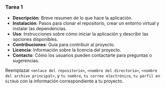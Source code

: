 ### Tarea 1

- **Descripción**: Breve resumen de lo que hace la aplicación.
- **Instalación**: Pasos para clonar el repositorio, crear un entorno virtual y instalar las dependencias.
- **Uso**: Instrucciones sobre cómo iniciar la aplicación y describir las opciones disponibles.
- **Contribuciones**: Guía para contribuir al proyecto.
- **Licencia**: Información sobre la licencia del proyecto.
- **Contacto**: Cómo los usuarios pueden contactarte para preguntas o sugerencias.

Reemplazar `<enlace del repositorio>`, `<nombre del directorio>`, `<nombre del archivo principal>`, y `tu nombre`, `tu correo electrónico`, `tu perfil en GitHub` con la información correspondiente a tu proyecto.
